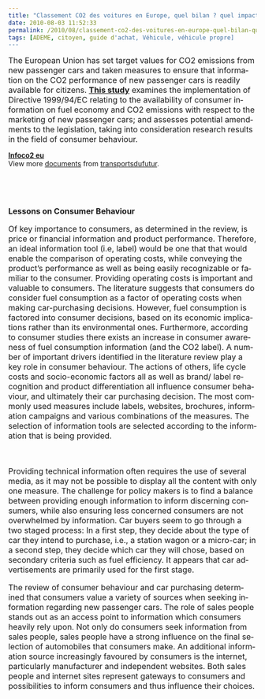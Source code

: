 ```yaml
---
title: "Classement CO2 des voitures en Europe, quel bilan ? quel impact sur le choix du consommateur ?"
date: 2010-08-03 11:52:33
permalink: /2010/08/classement-co2-des-voitures-en-europe-quel-bilan-quel-impact-sur-le-choix-du-consommateur.html
tags: [ADEME, citoyen, guide d'achat, Véhicule, véhicule propre]
---
```


<p class="MsoNormal"><span lang="EN-GB"><font size="3">The European Union has set target values for CO2 emissions from new passenger cars and taken measures to ensure that information on the CO2 performance of new passenger cars is readily available for citizens. <strong><a href="http://www.europarl.europa.eu/activities/committees/studies/download.do?language=fr&file=31259" target="_blank">This study</a></strong> examines the implementation of Directive 1999/94/EC relating to the availability of consumer information on fuel economy and CO2 emissions with respect to the marketing of new passenger cars; and assesses potential amendments to the legislation, taking into consideration research results in the field of consumer behaviour.</font></span></p> <p class="MsoNormal"><span lang="EN-GB"> </span></p>  <!--more-->  <div id="__ss_4893021"><strong><a href="http://www.slideshare.net/transportsdufutur/infoco2-eu" title="Infoco2 eu">Infoco2 eu</a></strong>   <div>View more <a href="http://www.slideshare.net/">documents</a> from <a href="http://www.slideshare.net/transportsdufutur">transportsdufutur</a>.</div></div> <p class="MsoNormal"><span lang="EN-GB"><font size="3"></font></span> </p> <p class="MsoNormal"><span lang="EN-GB"><font size="3"></font></span> </p><span lang="EN-GB"><font size="3"> <p class="MsoNormal"><span lang="EN-GB"><strong>Lessons on Consumer Behaviour</strong></span></p> <p class="MsoNormal"><span lang="EN-GB">Of key importance to consumers, as determined in the review, is price or financial information and product performance. Therefore, an ideal information tool (i.e, label) would be one that that would enable the comparison of operating costs, while conveying the product’s performance as well as being easily recognizable or familiar to the consumer. Providing operating costs is important and valuable to consumers. The literature suggests that consumers do consider fuel consumption as a factor of operating costs when making car-purchasing decisions. However, fuel consumption is factored into consumer decisions, based on its economic implications rather than its environmental ones. Furthermore, according to consumer studies there exists an increase in consumer awareness of fuel consumption information (and the CO2 label). A number of important drivers identified in the literature review play a key role in consumer behaviour. The actions of others, life cycle costs and socio-economic factors all as well as brand/ label recognition and product differentiation all influence consumer behaviour, and ultimately their car purchasing decision. The most commonly used measures include labels, websites, brochures, information campaigns and various combinations of the measures. The selection of information tools are selected according to the information that is being provided.</span></p> <p class="MsoNormal"><span lang="EN-GB"> </span></p> <p class="MsoNormal"><span lang="EN-GB">Providing technical information often requires the use of several media, as it may not be possible to display all the content with only one measure. The challenge for policy makers is to find a balance between providing enough information to inform discerning consumers, while also ensuring less concerned consumers are not overwhelmed by information. Car buyers seem to go through a two staged process: In a first step, they decide about the type of car they intend to purchase, i.e., a station wagon or a micro-car; in a second step, they decide which car they will chose, based on secondary criteria such as fuel efficiency. It appears that car advertisements are primarily used for the first stage.</span></p> <p class="MsoNormal"><span lang="EN-GB">The review of consumer behaviour and car purchasing determined that consumers value a variety of sources when seeking information regarding new passenger cars. The role of sales people stands out as an access point to information which consumers heavily rely upon. Not only do consumers seek information from sales people, sales people have a strong influence on the final selection of automobiles that consumers make. An additional information source increasingly favoured by consumers is the internet, particularly manufacturer and independent websites. Both sales people and internet sites represent gateways to consumers and possibilities to inform consumers and thus influence their choices.</span></p> <p class="MsoNormal"></p></font></span>  <p class="MsoNormal"><span lang="EN-GB"><font size="3"></font></span><span lang="EN-GB"></span> </p>
